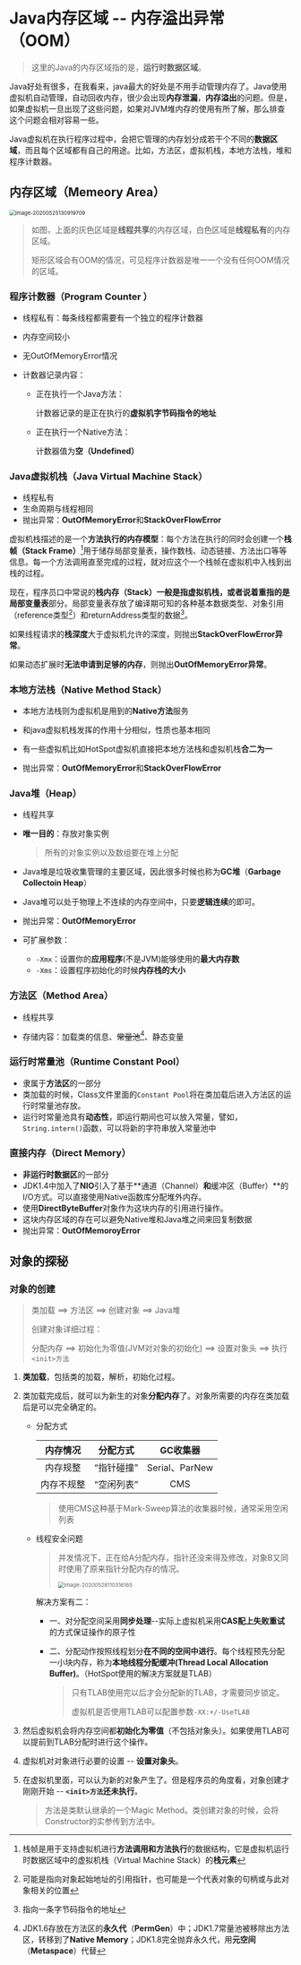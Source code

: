 # Java内存区域 -- 内存溢出异常（**OOM**）

> 这里的Java的内存区域指的是，**运行时数据区域**。

Java好处有很多，在我看来，java最大的好处是不用手动管理内存了。Java使用虚拟机自动管理，自动回收内存，很少会出现**内存泄漏**，**内存溢出**的问题。但是，如果虚拟机一旦出现了这些问题，如果对JVM堆内存的使用有所了解，那么排查这个问题会相对容易一些。

Java虚拟机在执行程序过程中，会把它管理的内存划分成若干个不同的**数据区域**，而且每个区域都有自己的用途。比如，方法区，虚拟机栈，本地方法栈，堆和程序计数器。

## 内存区域（Memeory Area）

<img src="https://gitee.com/klenkiven/Blogs/raw/master/img/AMMM-MemeoryArea-OOM-1.png" alt="image-20200525130919709" style="zoom:67%;" />

> 如图，上面的灰色区域是**线程共享**的内存区域，白色区域是**线程私有**的内存区域。
>
> 矩形区域会有OOM的情况，可见程序计数器是唯一一个没有任何OOM情况的区域。

### 程序计数器（Program Counter ）

+ 线程私有：每条线程都需要有一个独立的程序计数器

+ 内存空间较小

+ 无OutOfMemoryError情况

+ 计数器记录内容：

  + 正在执行一个Java方法：

    计数器记录的是正在执行的**虚拟机字节码指令的地址**

  + 正在执行一个Native方法：

    计数器值为**空（Undefined）**

### Java虚拟机栈（Java Virtual Machine Stack）

+ 线程私有
+ 生命周期与线程相同
+ 抛出异常：**OutOfMemoryError**和**StackOverFlowError**

虚拟机栈描述的是一个**方法执行的内存模型**：每个方法在执行的同时会创建一个**栈帧（Stack Frame）**[^1]用于储存局部变量表，操作数栈、动态链接、方法出口等等信息。每一个方法调用直至完成的过程，就对应这个一个栈帧在虚拟机中入栈到出栈的过程。

[^1]: 栈帧是用于支持虚拟机进行**方法调用和方法执行**的数据结构，它是虚拟机运行时数据区域中的虚拟机栈（Virtual Machine Stack）的**栈元素**

现在，程序员口中常说的**栈内存（Stack）**一般是指虚拟机栈，或者说着重指的是**局部变量表**部分。局部变量表存放了编译期可知的各种基本数据类型、对象引用（reference类型[^2]）和returnAddress类型的数据[^3]。

[^2]:可能是指向对象起始地址的引用指针，也可能是一个代表对象的句柄或与此对象相关的位置
[^3]:指向一条字节码指令的地址

如果线程请求的**栈深度**大于虚拟机允许的深度，则抛出**StackOverFlowError异常**。

如果动态扩展时**无法申请到足够的内存**，则抛出**OutOfMemoryError异常**。

### 本地方法栈（Native Method Stack）

+ 本地方法栈则为虚拟机是用到的**Native方法**服务

+ 和java虚拟机栈发挥的作用十分相似，性质也基本相同
+ 有一些虚拟机比如HotSpot虚拟机直接把本地方法栈和虚拟机栈**合二为一**
+ 抛出异常：**OutOfMemoryError**和**StackOverFlowError**

### Java堆（Heap）

+ 线程共享

+ **唯一目的**：存放对象实例

  >  所有的对象实例以及数组要在堆上分配

+ Java堆是垃圾收集管理的主要区域，因此很多时候也称为**GC堆**（**Garbage Collectoin Heap**）

+ Java堆可以处于物理上不连续的内存空间中，只要**逻辑连续**的即可。

+ 抛出异常：**OutOfMemoryError**

+ 可扩展参数：

  + `-Xmx`：设置你的**应用程序**(不是JVM)能够使用的**最大内存数**
  + `-Xms`：设置程序初始化的时候**内存栈的大小**

### 方法区（Method Area）

+ 线程共享

+ 存储内容：加载类的信息、~~常量池~~[^4]、静态变量

  [^4]: JDK1.6存放在方法区的**永久代**（**PermGen**）中；JDK1.7常量池被移除出方法区，转移到了**Native Memory**；JDK1.8完全抛弃永久代，用**元空间**（**Metaspace**）代替

### 运行时常量池（Runtime Constant Pool）

+ 隶属于**方法区**的一部分
+ 类加载的时候，Class文件里面的`Constant Pool`将在类加载后进入方法区的运行时常量池存放。
+ 运行时常量池具有**动态性**，即运行期间也可以放入常量，譬如，`String.intern()`函数，可以将新的字符串放入常量池中

### 直接内存（Direct Memory）

+ **非运行时数据区**的一部分
+ JDK1.4中加入了**NIO**引入了基于**通道（Channel）**和**缓冲区（Buffer）**的I/O方式。可以直接使用Native函数库分配堆外内存。
+ 使用**DirectByteBuffer**对象作为这块内存的引用进行操作。
+ 这块内存区域的存在可以避免Native堆和Java堆之间来回复制数据
+ 抛出异常：**OutOfMemoroyError**

## 对象的探秘

### 对象的创建

>  类加载  ==>  方法区  ==> 创建对象  ==>  Java堆
>
>  创建对象详细过程：
>
>  分配内存  ==> 初始化为零值(JVM对对象的初始化)  ==> 设置对象头  ==>  执行`<init>方法`

1. **类加载**，包括类的加载，解析，初始化过程。

2. 类加载完成后，就可以为新生的对象**分配内存**了。对象所需要的内存在类加载后是可以完全确定的。

   + 分配方式

       |  内存情况  |  分配方式  |    GC收集器    |
       | :--------: | :--------: | :------------: |
       |  内存规整  | “指针碰撞” | Serial、ParNew |
       | 内存不规整 | “空闲列表” |      CMS       |

       > 使用CMS这种基于Mark-Sweep算法的收集器时候，通常采用空闲列表
       
   + 线程安全问题

       > 并发情况下，正在给A分配内存，指针还没来得及修改，对象B又同时使用了原来指针分配内存的情况。
       >
       > <img src="D:\KlenKiven\Blogs\Blogs\img\AMMM-MemeoryArea-OOM-2.png" alt="image-20200528110316165" style="zoom:67%;" />

       解决方案有二：

       + 一、对分配空间采用**同步处理**--实际上虚拟机采用**CAS配上失败重试**的方式保证操作的原子性

       + 二、分配动作按照线程划分**在不同的空间中进行**。每个线程预先分配一小块内存，称为**本地线程分配缓冲(Thread Local Allocation Buffer)**。（HotSpot使用的解决方案就是TLAB）

         > 只有TLAB使用完以后才会分配新的TLAB，才需要同步锁定。
         >
         > 虚拟机是否使用TLAB可以配置参数`-XX:+/-UseTLAB`

3. 然后虚拟机会将内存空间都**初始化为零值**（不包括对象头）。如果使用TLAB可以提前到TLAB分配时进行这个操作。

4. 虚拟机对对象进行必要的设置 -- **设置对象头**。

5. 在虚拟机里面，可以认为新的对象产生了。但是程序员的角度看，对象创建才刚刚开始  --  **`<init>方法`还未执行**。

   > <init>方法是类默认继承的一个Magic Method。类创建对象的时候，会将Constructor的实参传到<init>方法中。

